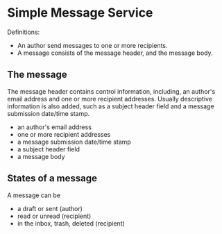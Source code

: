 Simple Message Service
======================

Definitions:

- An author send messages to one or more recipients.
- A message consists of the message header, and the message body.

The message
-----------

The message header contains control information, including, an author's email address and one or more recipient addresses. Usually descriptive information is also added, such as a subject header field and a message submission date/time stamp. 

- an author's email address
- one or more recipient addresses
- a message submission date/time stamp
- a subject header field
- a message body

States of a message
-------------------

A message can be

- a draft or sent (author)
- read or unread (recipient)
- in the inbox, trash, deleted (recipient)
